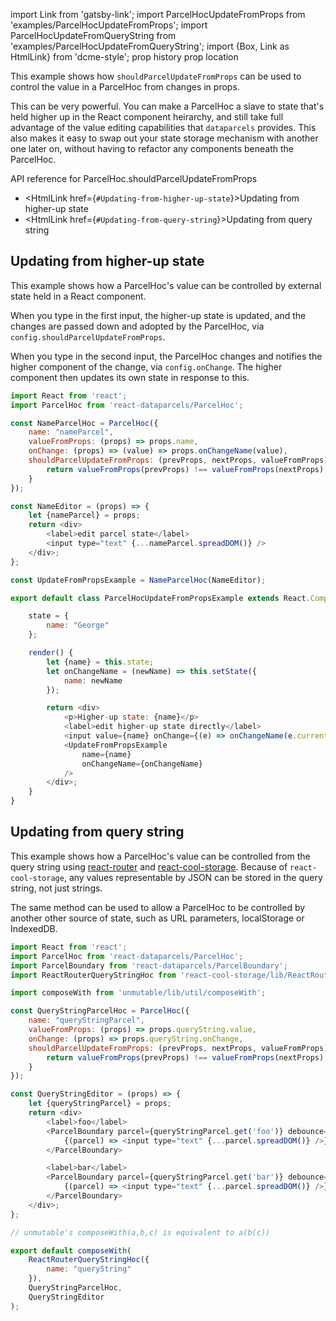 import Link from 'gatsby-link';
import ParcelHocUpdateFromProps from 'examples/ParcelHocUpdateFromProps';
import ParcelHocUpdateFromQueryString from 'examples/ParcelHocUpdateFromQueryString';
import {Box, Link as HtmlLink} from 'dcme-style';
prop history
prop location

This example shows how `shouldParcelUpdateFromProps` can be used to control the value in a ParcelHoc from changes in props.

This can be very powerful. You can make a ParcelHoc a slave to state that's held higher up in the React component heirarchy, and still take full advantage of the value editing capabilities that `dataparcels` provides. This also makes it easy to swap out your state storage mechanism with another one later on, without having to refactor any components beneath the ParcelHoc.

<Link to="/api/ParcelHoc#shouldParcelUpdateFromProps">API reference for ParcelHoc.shouldParcelUpdateFromProps</Link>

<Box modifier="marginTopKilo" />

- <HtmlLink href={`#Updating-from-higher-up-state`}>Updating from higher-up state</HtmlLink>
- <HtmlLink href={`#Updating-from-query-string`}>Updating from query string</HtmlLink>

## Updating from higher-up state

This example shows how a ParcelHoc's value can be controlled by external state held in a React component.

When you type in the first input, the higher-up state is updated, and the changes are passed down and adopted by the ParcelHoc, via `config.shouldParcelUpdateFromProps`.

When you type in the second input, the ParcelHoc changes and notifies the higher component of the change, via `config.onChange`. The higher component then updates its own state in response to this.

<ParcelHocUpdateFromProps />

```js
import React from 'react';
import ParcelHoc from 'react-dataparcels/ParcelHoc';

const NameParcelHoc = ParcelHoc({
    name: "nameParcel",
    valueFromProps: (props) => props.name,
    onChange: (props) => (value) => props.onChangeName(value),
    shouldParcelUpdateFromProps: (prevProps, nextProps, valueFromProps) => {
        return valueFromProps(prevProps) !== valueFromProps(nextProps);
    }
});

const NameEditor = (props) => {
    let {nameParcel} = props;
    return <div>
        <label>edit parcel state</label>
        <input type="text" {...nameParcel.spreadDOM()} />
    </div>;
};

const UpdateFromPropsExample = NameParcelHoc(NameEditor);

export default class ParcelHocUpdateFromPropsExample extends React.Component {

    state = {
        name: "George"
    };

    render() {
        let {name} = this.state;
        let onChangeName = (newName) => this.setState({
            name: newName
        });

        return <div>
            <p>Higher-up state: {name}</p>
            <label>edit higher-up state directly</label>
            <input value={name} onChange={(e) => onChangeName(e.currentTarget.value)} />
            <UpdateFromPropsExample
                name={name}
                onChangeName={onChangeName}
            />
        </div>;
    }
}
```

<Box modifier="marginTopMega" />

## Updating from query string

This example shows how a ParcelHoc's value can be controlled from the query string using [react-router](https://github.com/ReactTraining/react-router) and [react-cool-storage](http://github.com/blueflag/react-cool-storage). Because of `react-cool-storage`, any values representable by JSON can be stored in the query string, not just strings.

The same method can be used to allow a ParcelHoc to be controlled by another other source of state, such as URL parameters, localStorage or IndexedDB.

<ParcelHocUpdateFromQueryString history={history} location={location} />

```js
import React from 'react';
import ParcelHoc from 'react-dataparcels/ParcelHoc';
import ParcelBoundary from 'react-dataparcels/ParcelBoundary';
import ReactRouterQueryStringHoc from 'react-cool-storage/lib/ReactRouterQueryStringHoc';

import composeWith from 'unmutable/lib/util/composeWith';

const QueryStringParcelHoc = ParcelHoc({
    name: "queryStringParcel",
    valueFromProps: (props) => props.queryString.value,
    onChange: (props) => props.queryString.onChange,
    shouldParcelUpdateFromProps: (prevProps, nextProps, valueFromProps) => {
        return valueFromProps(prevProps) !== valueFromProps(nextProps);
    }
});

const QueryStringEditor = (props) => {
    let {queryStringParcel} = props;
    return <div>
        <label>foo</label>
        <ParcelBoundary parcel={queryStringParcel.get('foo')} debounce={200}>
            {(parcel) => <input type="text" {...parcel.spreadDOM()} />}
        </ParcelBoundary>

        <label>bar</label>
        <ParcelBoundary parcel={queryStringParcel.get('bar')} debounce={200}>
            {(parcel) => <input type="text" {...parcel.spreadDOM()} />}
        </ParcelBoundary>
    </div>;
};

// unmutable's composeWith(a,b,c) is equivalent to a(b(c))

export default composeWith(
    ReactRouterQueryStringHoc({
        name: "queryString"
    }),
    QueryStringParcelHoc,
    QueryStringEditor
);

```
